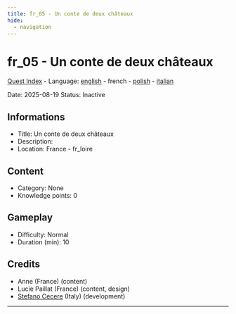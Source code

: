 ```yaml
---
title: fr_05 - Un conte de deux châteaux
hide:
  - navigation
---
```


# fr_05 - Un conte de deux châteaux
[Quest Index](./index.fr.md) - Language: [english](./fr_05.md) - french - [polish](./fr_05.pl.md) - [italian](./fr_05.it.md)

Date: 2025-08-19
Status: Inactive

## Informations

- Title: Un conte de deux châteaux
- Description: 
- Location: France - fr_loire
## Content
- Category: None
- Knowledge points: 0
## Gameplay
- Difficulty: Normal
- Duration (min): 10
## Credits
- Anne (France) (content)
- Lucie Paillat (France) (content, design)
- [Stefano Cecere](https://stefanocecere.com) (Italy) (development)

---


